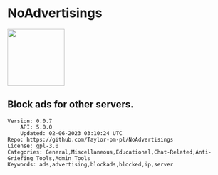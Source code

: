 # NoAdvertisings
<img src="https://raw.githubusercontent.com/Taylor-pm-pl/NoAdvertisings/4f3e8d0987a40f2d3a65fd829a29b57c30656ec0/icon.png" width="128" height="128" />

## Block ads for other servers.
```properties
Version: 0.0.7
    API: 5.0.0
    Updated: 02-06-2023 03:10:24 UTC
Repo: https://github.com/Taylor-pm-pl/NoAdvertisings
License: gpl-3.0
Categories: General,Miscellaneous,Educational,Chat-Related,Anti-Griefing Tools,Admin Tools
Keywords: ads,advertising,blockads,blocked,ip,server
```